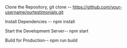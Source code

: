 Clone the Repository,
git clone -- https://github.com/your-username/ourtestimonials.git

Install Dependencies -- npm install

Start the Development Server-- npm start

Build for Production-- npm run build
